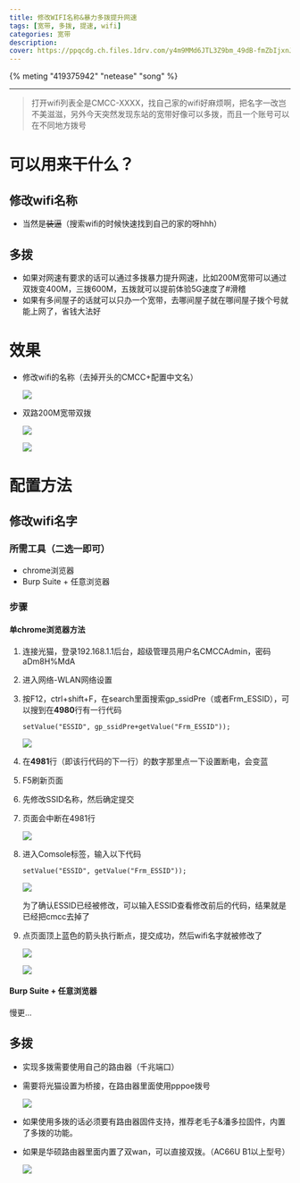 ```yaml
---
title: 修改WIFI名称&暴力多拨提升网速
tags: [宽带, 多拨, 提速, wifi]
categories: 宽带
description: 
cover: https://ppqcdg.ch.files.1drv.com/y4m9MMd6JTL3Z9bm_49dB-fmZbIjxnJCJ7qdF14Q8UPo0_2TD4_gT_ZFunSr_Q67ribivOgpkJSJdqW-idtqkuKJK0IrxCD7VJLTftdrnW0Z6iUUV9D8xROGkQnffOoWAHHOmtmJ171_FIBiaPsixkJy_RzgNijckg_THurGP_ZwdsGkPgX_29DxOWvA3P1kHL8yyEGt2giY5WObViUvX4nGw?width=1071&height=581&cropmode=none
---
```


{% meting "419375942" "netease" "song" %}

---



> 打开wifi列表全是CMCC-XXXX，找自己家的wifi好麻烦啊，把名字一改岂不美滋滋，另外今天突然发现东站的宽带好像可以多拨，而且一个账号可以在不同地方拨号



# 可以用来干什么？



## 修改wifi名称

- 当然是~~装逼~~（搜索wifi的时候快速找到自己的家的呀hhh）



## 多拨

- 如果对网速有要求的话可以通过多拨暴力提升网速，比如200M宽带可以通过双拨变400M，三拨600M，五拨就可以提前体验5G速度了#滑稽
- 如果有多间屋子的话就可以只办一个宽带，去哪间屋子就在哪间屋子拨个号就能上网了，省钱大法好



# 效果

- 修改wifi的名称（去掉开头的CMCC+配置中文名）

  ![](https://pptqdq.ch.files.1drv.com/y4mBJZ-mW2qN-3RoSAsYiePZ_-zsIiGgFIaZSDokxG8KsBfJO2MtXxqDO0N8c8HMsKyn5Hqqe-uRuIOhs0hfA307vvA1ZEuuGAhgUx6CkceI7jk2XILRg5zWMaEUkPb24_s4_eXf2pST1aGrNrf7g0kksKPji9DUo5qhZ3obonjjks0n0N4gBiON-L6g7maEqHYR66jWhtqUiJyLhumLtvmdQ?width=371&height=660&cropmode=none)

- 双路200M宽带双拨

  ![](https://ppqbdg.ch.files.1drv.com/y4mIfCsNxDB6CLQOYWnbz_ZhzI2YYzqdXBg1Tm454FGzFM6PoghY6Y97HgOykrTsEVENTytObilCqtQwoRV1FXs1z1UJTBUP63WXMz7RPM5v-uYPOPeaeR5MQiCaYVB3JNyah6zg_TVqeSufU_iMpO9AJH2eGdxK0sXwcynDlUgGNUIasu8RmE1zqfxqgtgimSuO8C_Exe13bR1qL9Fcj-M5A?width=790&height=395&cropmode=none)

  ![](https://ppqcdg.ch.files.1drv.com/y4m9MMd6JTL3Z9bm_49dB-fmZbIjxnJCJ7qdF14Q8UPo0_2TD4_gT_ZFunSr_Q67ribivOgpkJSJdqW-idtqkuKJK0IrxCD7VJLTftdrnW0Z6iUUV9D8xROGkQnffOoWAHHOmtmJ171_FIBiaPsixkJy_RzgNijckg_THurGP_ZwdsGkPgX_29DxOWvA3P1kHL8yyEGt2giY5WObViUvX4nGw?width=1071&height=581&cropmode=none)



# 配置方法



## 修改wifi名字

### 所需工具（二选一即可）

- chrome浏览器
- Burp Suite + 任意浏览器

### 步骤

#### 单chrome浏览器方法

1. 连接光猫，登录192.168.1.1后台，超级管理员用户名CMCCAdmin，密码aDm8H%MdA
2. 进入网络-WLAN网络设置

3. 按F12，ctrl+shift+F，在search里面搜索gp_ssidPre（或者Frm_ESSID），可以搜到在**4980**行有一行代码

   ``` 
   setValue("ESSID", gp_ssidPre+getValue("Frm_ESSID"));
   ```

   ![](https://ppqedg.ch.files.1drv.com/y4mGT1R2WBo13RDfywEpFkZ-kad16l5cjofSwSx2zCumi1L0-B2ph6dP4pL_KdkHIOQMaXEeh1eY_rHB5Ve51HhYGsq-oI0qoLbYgV8C6yY-WlS8GEBbm8sHj1s7YCzPxonaAiM0NxjJ-sWLw3Sc4JVQfQZ8_VWj6d4vTf_thqbGSVJgwtbGzmjEak_2xNRwBBpoNPYSXqzRoCMDSwONy-K2w?width=1920&height=942&cropmode=none)

4. 在**4981**行（即该行代码的下一行）的数字那里点一下设置断电，会变蓝

5. F5刷新页面

6. 先修改SSID名称，然后确定提交

7. 页面会中断在4981行

   ![](https://ppqddg.ch.files.1drv.com/y4mHEmuS0gEe_JDnnjiArZ-5KyKWi6P6KeJhdBTVKMCzy3szk1jtt8-mXabBBIKHzIioKeeG93HZkbp-4Hv4x4Vapa9eCf0S-Mj3tZnDWQs_cm0QbyYzR1KnqB5StUtpQHzReY-m43brC4y-JofHRgF6r3lx-DjqhJdZaMPX_h7iCL9BCeVbF7uyq0JF12RoWqw3nsaD8Z1I3NRjBbVHwEPLg?width=1920&height=943&cropmode=none)

8. 进入Comsole标签，输入以下代码

   ````
   setValue("ESSID", getValue("Frm_ESSID"));
   ````

   ![](https://95qcdg.ch.files.1drv.com/y4mBBYKOwQS4zojZt31ATs8kmKWOTVx5gd3p31YZMbZ8U4jR98OZACErLTdQVLTOB0c0oKex-_UVV5O0a8-HqDuKnvvNTJXq5hsioc42X-6-X7Yw6t8f7gXUAHNxu5Bmg95Pl_2Oa1JsJUI6YSaH28n8KEShk_AzzG5EUv1M5wVt9VIRyssxrv7zKBUa_vRX7o3A4p_Ondkg5GZLer0EVTnYA?width=1920&height=938&cropmode=none)

   为了确认ESSID已经被修改，可以输入ESSID查看修改前后的代码，结果就是已经把cmcc去掉了

9. 点页面顶上蓝色的箭头执行断点，提交成功，然后wifi名字就被修改了

   ![](https://95tqdq.ch.files.1drv.com/y4mLowTxTPtn0g5jxT9O9nRvYr9c0haevAuV16o7Ifd22P5qrZjcdNxH8GIVyrml2-A2CSMl1lv7CnUqIt95cCts8Eau4l7d7ukj2I8J9f4kQynKcAaUwpr87v--5uH5ogYSgT_lk5DfnPzFGBgBjV4Qkwaotff4RCWBItqDYVKScvYetc2-qCBYLQam1_3M9KqlkxPRcde9FwptG_j6cwCSw?width=1035&height=185&cropmode=none)

   ![](https://pptqdq.ch.files.1drv.com/y4mBJZ-mW2qN-3RoSAsYiePZ_-zsIiGgFIaZSDokxG8KsBfJO2MtXxqDO0N8c8HMsKyn5Hqqe-uRuIOhs0hfA307vvA1ZEuuGAhgUx6CkceI7jk2XILRg5zWMaEUkPb24_s4_eXf2pST1aGrNrf7g0kksKPji9DUo5qhZ3obonjjks0n0N4gBiON-L6g7maEqHYR66jWhtqUiJyLhumLtvmdQ?width=371&height=660&cropmode=none)



#### Burp Suite + 任意浏览器

慢更...



## 多拨

- 实现多拨需要使用自己的路由器（千兆端口）

- 需要将光猫设置为桥接，在路由器里面使用pppoe拨号

  ![](https://95qadg.ch.files.1drv.com/y4mZdqSghJOmPL07KH7WpVou7sqNLIp2W6vANxUznlhug-kI3mvdrQofVcUscNa21WeGe5Lgv0gcC7KosJgC4tN8pNmLC-ml442TDT_LLnyru_LG0F_QKCmpchtXnXqJ7cSZLXDLyBVnWxHgJ_89IZXyerJYaUf2zXlWVKx6f7Sc1QdnyrlimUDAKom4fmjhIvFN7fYZ8vytqApBk9UKTb2Kw?width=937&height=571&cropmode=none)

- 如果使用多拨的话必须要有路由器固件支持，推荐老毛子&潘多拉固件，内置了多拨的功能。

- 如果是华硕路由器里面内置了双wan，可以直接双拨。（AC66U B1以上型号）

  ![](https://ppqbdg.ch.files.1drv.com/y4mIfCsNxDB6CLQOYWnbz_ZhzI2YYzqdXBg1Tm454FGzFM6PoghY6Y97HgOykrTsEVENTytObilCqtQwoRV1FXs1z1UJTBUP63WXMz7RPM5v-uYPOPeaeR5MQiCaYVB3JNyah6zg_TVqeSufU_iMpO9AJH2eGdxK0sXwcynDlUgGNUIasu8RmE1zqfxqgtgimSuO8C_Exe13bR1qL9Fcj-M5A?width=790&height=395&cropmode=none)

